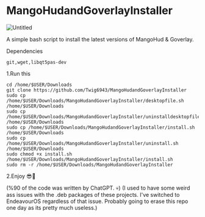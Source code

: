 # MangoHudandGoverlayInstaller

![Untitled](https://github.com/Twig6943/MangoHudandGoverlayInstaller/assets/119701717/1d51e6cd-d4ea-4647-a624-3df13c42900d)

A simple bash script to install the latest versions of MangoHud & Goverlay.

Dependencies
```
git,wget,libqt5pas-dev
```

1.Run this 
```
cd /home/$USER/Downloads
git clone https://github.com/Twig6943/MangoHudandGoverlayInstaller
sudo cp /home/$USER/Downloads/MangoHudandGoverlayInstaller/desktopfile.sh /home/$USER/Downloads
sudo cp /home/$USER/Downloads/MangoHudandGoverlayInstaller/uninstalldesktopfile.sh /home/$USER/Downloads
sudo cp /home/$USER/Downloads/MangoHudandGoverlayInstaller/install.sh /home/$USER/Downloads
sudo cp /home/$USER/Downloads/MangoHudandGoverlayInstaller/uninstall.sh /home/$USER/Downloads
sudo chmod +x install.sh
/home/$USER/Downloads/MangoHudandGoverlayInstaller/install.sh
sudo rm -r /home/$USER/Downloads/MangoHudandGoverlayInstaller
```

2.Enjoy 😎👊

(%90 of the code was written by ChatGPT. 💀)
(I used to have some weird ass issues with the .deb packages of these projects. I've switched to EndeavourOS regardless of that issue. Probably going to erase this repo one day as its pretty much useless.)
